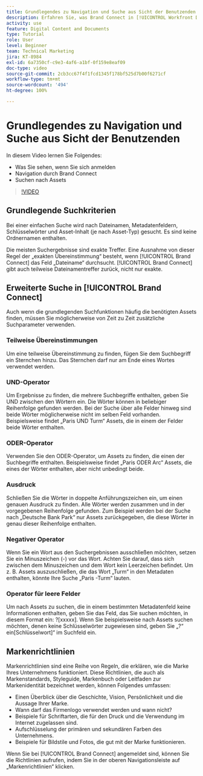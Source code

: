 ```yaml
---
title: Grundlegendes zu Navigation und Suche aus Sicht der Benutzenden
description: Erfahren Sie, was Brand Connect in [!UICONTROL Workfront DAM] ist und wie Sie darin navigieren.
activity: use
feature: Digital Content and Documents
type: Tutorial
role: User
level: Beginner
team: Technical Marketing
jira: KT-8984
exl-id: 6a7350cf-c9e3-4af6-a1bf-0f159e8eaf09
doc-type: video
source-git-commit: 2cb3cc67f4f1fcd1345f178bf525d7b00f6271cf
workflow-type: tm+mt
source-wordcount: '494'
ht-degree: 100%

---
```


# Grundlegendes zu Navigation und Suche aus Sicht der Benutzenden

In diesem Video lernen Sie Folgendes:

* Was Sie sehen, wenn Sie sich anmelden
* Navigation durch Brand Connect
* Suchen nach Assets

>[!VIDEO](https://video.tv.adobe.com/v/335246/?quality=12&learn=on)

## Grundlegende Suchkriterien

Bei einer einfachen Suche wird nach Dateinamen, Metadatenfeldern, Schlüsselwörter und Asset-Inhalt (je nach Asset-Typ) gesucht. Es sind keine Ordnernamen enthalten.

Die meisten Suchergebnisse sind exakte Treffer. Eine Ausnahme von dieser Regel der „exakten Übereinstimmung“ besteht, wenn [!UICONTROL Brand Connect] das Feld „Dateiname“ durchsucht. [!UICONTROL Brand Connect] gibt auch teilweise Dateinamentreffer zurück, nicht nur exakte.

## Erweiterte Suche in [!UICONTROL Brand Connect]

Auch wenn die grundlegenden Suchfunktionen häufig die benötigten Assets finden, müssen Sie möglicherweise von Zeit zu Zeit zusätzliche Suchparameter verwenden.

### Teilweise Übereinstimmungen

Um eine teilweise Übereinstimmung zu finden, fügen Sie dem Suchbegriff ein Sternchen hinzu. Das Sternchen darf nur am Ende eines Wortes verwendet werden.

### UND-Operator

Um Ergebnisse zu finden, die mehrere Suchbegriffe enthalten, geben Sie UND zwischen den Wörtern ein. Die Wörter können in beliebiger Reihenfolge gefunden werden. Bei der Suche über alle Felder hinweg sind beide Wörter möglicherweise nicht im selben Feld vorhanden. Beispielsweise findet „Paris UND Turm“ Assets, die in einem der Felder beide Wörter enthalten.

### ODER-Operator

Verwenden Sie den ODER-Operator, um Assets zu finden, die einen der Suchbegriffe enthalten. Beispielsweise findet „Paris ODER Arc“ Assets, die eines der Wörter enthalten, aber nicht unbedingt beide.

### Ausdruck

Schließen Sie die Wörter in doppelte Anführungszeichen ein, um einen genauen Ausdruck zu finden. Alle Wörter werden zusammen und in der vorgegebenen Reihenfolge gefunden. Zum Beispiel werden bei der Suche nach „Deutsche Bank Park“ nur Assets zurückgegeben, die diese Wörter in genau dieser Reihenfolge enthalten.

### Negativer Operator

Wenn Sie ein Wort aus den Suchergebnissen ausschließen möchten, setzen Sie ein Minuszeichen (-) vor das Wort. Achten Sie darauf, dass sich zwischen dem Minuszeichen und dem Wort kein Leerzeichen befindet. Um z. B. Assets auszuschließen, die das Wort „Turm“ in den Metadaten enthalten, könnte Ihre Suche „Paris -Turm“ lauten.

### Operator für leere Felder

Um nach Assets zu suchen, die in einem bestimmten Metadatenfeld keine Informationen enthalten, geben Sie das Feld, das Sie suchen möchten, in diesem Format ein: ?[xxxxx]. Wenn Sie beispielsweise nach Assets suchen möchten, denen keine Schlüsselwörter zugewiesen sind, geben Sie „?“ ein[Schlüsselwort]“ im Suchfeld ein.

## Markenrichtlinien

Markenrichtlinien sind eine Reihe von Regeln, die erklären, wie die Marke Ihres Unternehmens funktioniert. Diese Richtlinien, die auch als Markenstandards, Styleguide, Markenbuch oder Leitfaden zur Markenidentität bezeichnet werden, können Folgendes umfassen:

* Einen Überblick über die Geschichte, Vision, Persönlichkeit und die Aussage Ihrer Marke.
* Wann darf das Firmenlogo verwendet werden und wann nicht?
* Beispiele für Schriftarten, die für den Druck und die Verwendung im Internet zugelassen sind.
* Aufschlüsselung der primären und sekundären Farben des Unternehmens.
* Beispiele für Bildstile und Fotos, die gut mit der Marke funktionieren.

Wenn Sie bei [!UICONTROL Brand Connect] angemeldet sind, können Sie die Richtlinien aufrufen, indem Sie in der oberen Navigationsleiste auf „Markenrichtlinien“ klicken.
